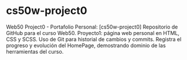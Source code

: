 # cs50w-project0
 Web50 Project0 - Portafolio Personal: [cs50w-project0]  Repositorio de GitHub para el curso Web50. Proyecto1: página web personal en HTML, CSS y SCSS. Uso de Git para historial de cambios y commits. Registra el progreso y evolución del HomePage, demostrando dominio de las herramientas del curso.
